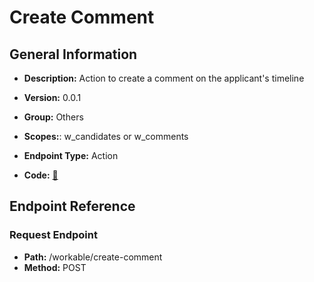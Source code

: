 # Create Comment

## General Information

- **Description:** Action to create a comment on the applicant's timeline

- **Version:** 0.0.1
- **Group:** Others
- **Scopes:**: w_candidates or w_comments
- **Endpoint Type:** Action
- **Code:** [🔗](https://github.com/NangoHQ/integration-templates/tree/main/integrations/workable/actions/create-comment.ts)

## Endpoint Reference

### Request Endpoint

- **Path:** /workable/create-comment
- **Method:** POST
